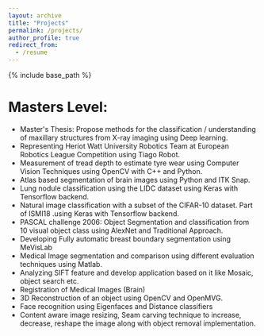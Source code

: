```yaml
---
layout: archive
title: "Projects"
permalink: /projects/
author_profile: true
redirect_from:
  - /resume
---
```


{% include base_path %}
# Masters Level:

  * Master's Thesis: Propose methods for the classification / understanding of maxillary structures from X-ray imaging using Deep learning.
  * Representing Heriot Watt University Robotics Team at European Robotics League Competition using Tiago Robot.
  * Measurement of tread depth to estimate tyre wear using Computer Vision Techniques using OpenCV with C++ and Python.
  * Atlas based segmentation of brain images using Python and ITK Snap.
  * Lung nodule classification using the LIDC dataset using Keras with Tensorflow backend.
  * Natural image classification with a subset of the CIFAR-10 dataset. Part of ISMI18 .using Keras with Tensorflow backend.
  * PASCAL challenge 2006: Object Segmentation and classification from 10 visual object class using AlexNet and Traditional Approach.
  * Developing Fully automatic breast boundary segmentation using MeVisLab
  * Medical Image segmentation and comparison using different evaluation techniques using Matlab.
  * Analyzing SIFT feature and develop application based on it like Mosaic, object search etc.
  * Registration of Medical Images (Brain)
  * 3D Reconstruction of an object using OpenCV and OpenMVG.
  * Face recognition using Eigenfaces and Distance classifiers
  * Content aware image resizing, Seam carving technique to increase, decrease, reshape the image along with object removal implementation.
  
